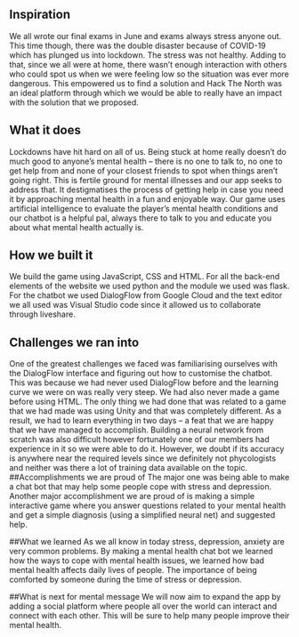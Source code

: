## Inspiration
We all wrote our final exams in June and exams always stress anyone out. This time though, there was the double disaster because of COVID-19 which has plunged us into lockdown. The stress was not healthy. Adding to that, since we all were at home, there wasn’t enough interaction with others who could spot us when we were feeling low so the situation was ever more dangerous. 
This empowered us to find a solution and Hack The North was an ideal platform through which we would be able to really have an impact with the solution that we proposed. 
## What it does
Lockdowns have hit hard on all of us. Being stuck at home really doesn’t do much good to anyone’s mental health – there is no one to talk to, no one to get help from and none of your closest friends to spot when things aren’t going right. This is fertile ground for mental illnesses and our app seeks to address that.
It destigmatises the process of getting help in case you need it by approaching mental health in a fun and enjoyable way. Our game uses artificial intelligence to evaluate the player’s mental health conditions and our chatbot is a helpful pal, always there to talk to you and educate you about what mental health actually is.
## How we built it
We build the game using JavaScript, CSS and HTML. For all the back-end elements of the website we used python and the module we used was flask. For the chatbot we used DialogFlow from Google Cloud and the text editor we all used was Visual Studio code since it allowed us to collaborate through liveshare.
## Challenges we ran into
One of the greatest challenges we faced was familiarising ourselves with the DialogFlow interface and figuring out how to customise the chatbot. This was because we had never used DialogFlow before and the learning curve we were on was really very steep. 
We had also never made a game before using HTML. The only thing we had done that was related to a game that we had made was using Unity and that was completely different. As a result, we had to learn everything in two days – a feat that we are happy that we have managed to accomplish.
Building a neural network from scratch was also difficult however fortunately one of our members had experience in it so we were able to do it. However, we doubt if its accuracy is anywhere near the required levels since we definitely not phycologists and neither was there a lot of training data available on the topic.
##Accomplishments we are proud of 
The major one was being able to make a chat bot that may help some people cope with stress and depression. Another major accomplishment we are proud of is making a simple interactive game where you answer questions related to your mental health and get a simple diagnosis (using a simplified neural net) and suggested help.

##What we learned 
As we all know in today stress, depression, anxiety are very common problems. By making a mental health chat bot we learned how the ways to cope with mental health issues, we learned how bad mental health affects daily lives of people. The importance of being comforted by someone during the time of stress or depression.

##What is next for mental message 
We will now aim to expand the app by adding a social platform where people all over the world can interact and connect with each other. This will be sure to help many people improve their mental health.
